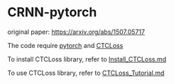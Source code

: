 # CRNN-pytorch

original paper: https://arxiv.org/abs/1507.05717

The code require [pytorch](http://pytorch.org/) and [CTCLoss](https://github.com/SeanNaren/warp-ctc/tree/pytorch_bindings/pytorch_binding)

To install CTCLoss library, refer to [Install_CTCLoss.md](Install_CTCLoss.md)

To use CTCLoss library, refer to [CTCLoss_Tutorial.md](CTCLoss_Tutorial.md)
